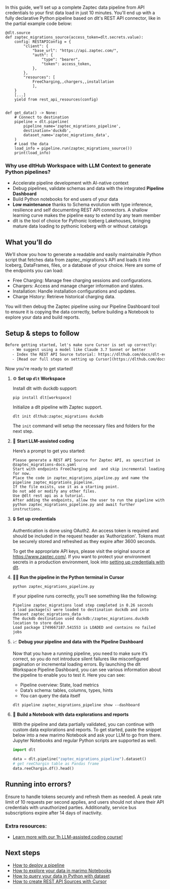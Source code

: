 In this guide, we'll set up a complete Zaptec data pipeline from API credentials to your first data load in just 10 minutes. You'll end up with a fully declarative Python pipeline based on dlt's REST API connector, like in the partial example code below:

```python-outcome
@dlt.source
def zaptec_migrations_source(access_token=dlt.secrets.value):
    config: RESTAPIConfig = {
        "client": {
            "base_url": "https://api.zaptec.com/",
            "auth": {
                "type": "bearer",
                "token": access_token,
            },
        },
        "resources": [
            FreeCharging,,chargers,,installation
            ],
    }
    [...]
    yield from rest_api_resources(config)


def get_data() -> None:
    # Connect to destination
    pipeline = dlt.pipeline(
        pipeline_name='zaptec_migrations_pipeline',
        destination='duckdb',
        dataset_name='zaptec_migrations_data', 
    )
    # Load the data
    load_info = pipeline.run(zaptec_migrations_source())
    print(load_info) 
```

### Why use dltHub Workspace with LLM Context to generate Python pipelines?

- Accelerate pipeline development with AI-native context
- Debug pipelines, validate schemas and data with the integrated **Pipeline Dashboard**
- Build Python notebooks for end users of your data
- **Low maintenance** thanks to Schema evolution with type inference, resilience and self documenting REST API connectors. A shallow learning curve makes the pipeline easy to extend by any team member
- dlt is the tool of choice for Pythonic Iceberg Lakehouses, bringing mature data loading to pythonic Iceberg with or without catalogs

## What you’ll do

We’ll show you how to generate a readable and easily maintainable Python script that fetches data from zaptec_migrations’s API and loads it into Iceberg, DataFrames, files, or a database of your choice. Here are some of the endpoints you can load:

- Free Charging: Manage free charging sessions and configurations.
- Chargers: Access and manage charger information and states.
- Installation: Handle installation configurations and updates.
- Charge History: Retrieve historical charging data.

You will then debug the Zaptec pipeline using our Pipeline Dashboard tool to ensure it is copying the data correctly, before building a Notebook to explore your data and build reports.

## Setup & steps to follow

```default
Before getting started, let's make sure Cursor is set up correctly:
   - We suggest using a model like Claude 3.7 Sonnet or better
   - Index the REST API Source tutorial: https://dlthub.com/docs/dlt-ecosystem/verified-sources/rest_api/ and add it to context as **@dlt rest api**
   - [Read our full steps on setting up Cursor](https://dlthub.com/docs/dlt-ecosystem/llm-tooling/cursor-restapi#23-configuring-cursor-with-documentation)
```

Now you're ready to get started!

1. ⚙️ **Set up `dlt` Workspace**
    
    Install dlt with duckdb support:
    ```shell
    pip install dlt[workspace]
    ```

    Initialize a dlt pipeline with Zaptec support.
    ```shell
    dlt init dlthub:zaptec_migrations duckdb
    ```

    The `init` command will setup the necessary files and folders for the next step.
    
2. 🤠 **Start LLM-assisted coding**
    
    Here’s a prompt to get you started:
    
    ```prompt
    Please generate a REST API Source for Zaptec API, as specified in @zaptec_migrations-docs.yaml 
    Start with endpoints FreeCharging and  and skip incremental loading for now. 
    Place the code in zaptec_migrations_pipeline.py and name the pipeline zaptec_migrations_pipeline. 
    If the file exists, use it as a starting point. 
    Do not add or modify any other files. 
    Use @dlt rest api as a tutorial. 
    After adding the endpoints, allow the user to run the pipeline with python zaptec_migrations_pipeline.py and await further instructions.
    ```

    
3. 🔒 **Set up credentials** 
    
    Authentication is done using OAuth2. An access token is required and should be included in the request header as 'Authorization'. Tokens must be securely stored and refreshed as they expire after 3600 seconds.
    
    To get the appropriate API keys, please visit the original source at https://www.zaptec.com/.
    If you want to protect your environment secrets in a production environment, look into [setting up credentials with dlt](https://dlthub.com/docs/walkthroughs/add_credentials).
    
4. 🏃‍♀️ **Run the pipeline in the Python terminal in Cursor**
    
    ```shell
    python zaptec_migrations_pipeline.py
    ```
    
    If your pipeline runs correctly, you’ll see something like the following:
    
    ```shell
    Pipeline zaptec_migrations load step completed in 0.26 seconds
    1 load package(s) were loaded to destination duckdb and into dataset zaptec_migrations_data
    The duckdb destination used duckdb:/zaptec_migrations.duckdb location to store data
    Load package 1749667187.541553 is LOADED and contains no failed jobs
    ```
    
5. 📈 **Debug your pipeline and data with the Pipeline Dashboard**

    Now that you have a running pipeline, you need to make sure it’s correct, so you do not introduce silent failures like misconfigured pagination or incremental loading errors. By launching the dlt Workspace Pipeline Dashboard, you can see various information about the pipeline to enable you to test it. Here you can see:
    - Pipeline overview: State, load metrics
    - Data’s schema: tables, columns, types, hints
    - You can query the data itself
    
    ```shell
    dlt pipeline zaptec_migrations_pipeline show --dashboard
    ```
    
6. 🐍 **Build a Notebook with data explorations and reports**

    With the pipeline and data partially validated, you can continue with custom data explorations and reports. To get started, paste the snippet below into a new marimo Notebook and ask your LLM to go from there. Jupyter Notebooks and regular Python scripts are supported as well.

    
    ```python
    import dlt

   data = dlt.pipeline("zaptec_migrations_pipeline").dataset()
   # get reeChargin table as Pandas frame
   data.reeChargin.df().head()
    ```

## Running into errors?

Ensure to handle tokens securely and refresh them as needed. A peak rate limit of 10 requests per second applies, and users should not share their API credentials with unauthorized parties. Additionally, service bus subscriptions expire after 14 days of inactivity.

### Extra resources:

- [Learn more with our 1h LLM-assisted coding course!](https://www.youtube.com/watch?v=GGid70rnJuM)

## Next steps

- [How to deploy a pipeline](https://dlthub.com/docs/walkthroughs/deploy-a-pipeline)
- [How to explore your data in marimo Notebooks](https://dlthub.com/docs/general-usage/dataset-access/marimo)
- [How to query your data in Python with dataset](https://dlthub.com/docs/general-usage/dataset-access/dataset)
- [How to create REST API Sources with Cursor](https://dlthub.com/docs/dlt-ecosystem/llm-tooling/cursor-restapi)